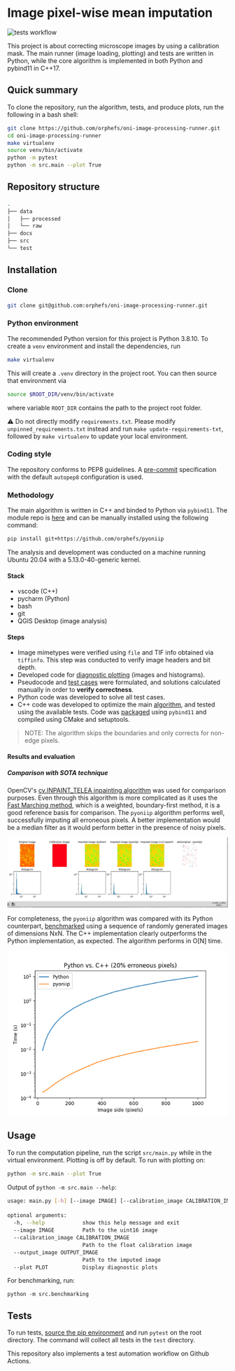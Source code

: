 Image pixel-wise mean imputation
================================



![tests workflow](https://github.com/orphefs/oni-image-processing-runner/actions/workflows/tests.yml/badge.svg)

This project is about correcting microscope images by using a calibration mask. The main runner (image
loading, plotting) and tests are written in Python, while the core algorithm is implemented in both Python and
pybind11 in C++17.

## Quick summary

To clone the repository, run the algorithm, tests, and produce plots, run the following in a bash shell:

```bash
git clone https://github.com/orphefs/oni-image-processing-runner.git
cd oni-image-processing-runner
make virtualenv
source venv/bin/activate
python -m pytest
python -m src.main --plot True
```

## Repository structure

```bash
.
├── data
│   ├── processed
│   └── raw
├── docs
├── src
└── test
```

## Installation

### Clone

```bash
git clone git@github.com:orphefs/oni-image-processing-runner.git
```

### Python environment

The recommended Python version for this project is Python 3.8.10. To create a `venv` environment and install the
dependencies, run

```bash
make virtualenv
```

This will create a `.venv` directory in the project root. You can then source that environment via

```bash
source $ROOT_DIR/venv/bin/activate
```

where variable `ROOT_DIR` contains the path to the project root folder.

:warning: Do not directly modify `requirements.txt`. Please modify `unpinned_requirements.txt` instead and
run `make update-requirements-txt`, followed by `make virtualenv` to update your local environment.

### Coding style

The repository conforms to PEP8 guidelines. A [pre-commit](.pre-commit-config.yaml) specification with the
default `autopep8` configuration is used.

### Methodology

The main algorithm is written in C++ and binded to Python via `pybind11`. The module repo
is [here](https://github.com/orphefs/pyoniip) and can be manually installed using the following command:

```bash
pip install git+https://github.com/orphefs/pyoniip
```

The analysis and development was conducted on a machine running Ubuntu 20.04 with a 5.13.0-40-generic kernel.

#### Stack

- vscode (C++)
- pycharm (Python)
- bash
- git
- QGIS Desktop (image analysis)

#### Steps

- Image mimetypes were verified using `file` and TIF info obtained via `tiffinfo`. This step was conducted to
  verify image headers and bit depth.
- Developed code for [diagnostic plotting](src/utils.py) (images and histograms).
- Pseudocode and [test cases](test/test_impute_image.py) were formulated, and solutions calculated manually in
  order to **verify correctness**.
- Python code was developed to solve all test cases.
- C++ code was developed to optimize the main [algorithm](src/algorithm.py), and tested using the available
  tests. Code was [packaged](https://github.com/orphefs/pyoniip) using `pybind11` and compiled using CMake and
  setuptools.

> NOTE: The algorithm skips the boundaries and only corrects for non-edge pixels.

#### Results and evaluation

##### Comparison with SOTA technique

OpenCV's [cv.INPAINT_TELEA inpainting algorithm](https://docs.opencv.org/4.x/df/d3d/tutorial_py_inpainting.html)
was used for comparison purposes. Even through this algorithm is more complicated as it uses
the [Fast Marching method](http://www.olivier-augereau.com/docs/2004JGraphToolsTelea.pdf), which is a
weighted, boundary-first method, it is a good reference basis for comparison. The `pyoniip` algorithm performs
well, successfully imputing all erroneous pixels. A better implementation would be a median filter as it would 
perform better in the presence of noisy pixels.

![alt text](pyoniip_results.gif "Results on sample image and comparison with SOTA")

For completeness, the `pyoniip` algorithm was compared with its Python
counterpart, [benchmarked](src/benchmarking.py) using a sequence of randomly generated images of dimensions
NxN. The C++ implementation clearly outperforms the Python implementation, as expected. The algorithm performs
in O[N] time.

![alt text](comparison.png "Comparison between Python and C++ implementation")

## Usage

To run the computation pipeline, run the script `src/main.py` while in the virtual environment. Plotting is
off by default. To run with plotting on:

```bash
python -m src.main --plot True
```

Output of `python -m src.main --help`:

```bash
usage: main.py [-h] [--image IMAGE] [--calibration_image CALIBRATION_IMAGE] [--output_image OUTPUT_IMAGE] [--plot PLOT]

optional arguments:
  -h, --help            show this help message and exit
  --image IMAGE         Path to the uint16 image
  --calibration_image CALIBRATION_IMAGE
                        Path to the float calibration image
  --output_image OUTPUT_IMAGE
                        Path to the imputed image
  --plot PLOT           Display diagnostic plots

```

For benchmarking, run:

```
python -m src.benchmarking
```

## Tests

To run tests, [source the pip environment](#installation) and run `pytest` on the root directory. The command
will collect all tests in the `test` directory.

This repository also implements a test automation workflow on Github Actions.

